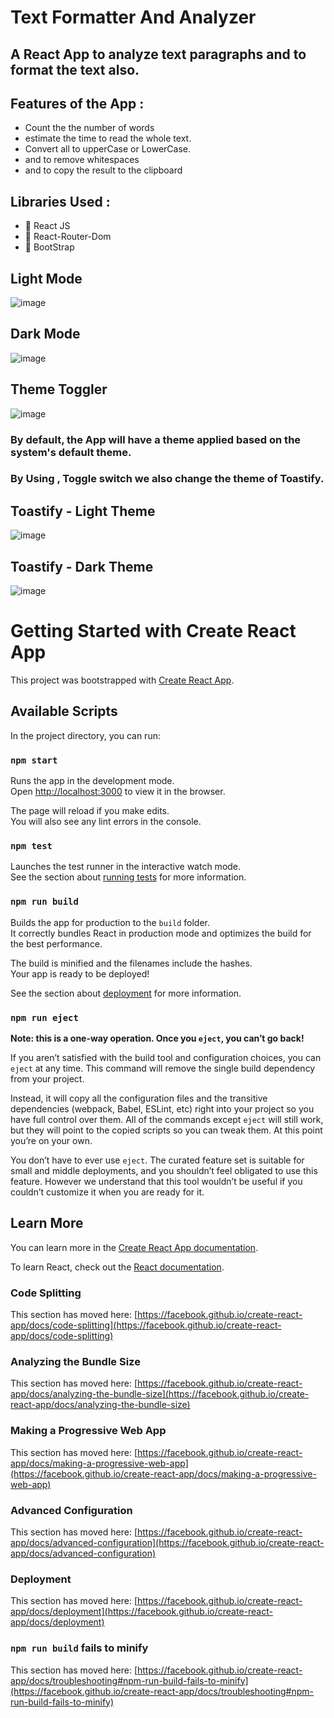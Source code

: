 # Text Formatter And Analyzer


## A React App to analyze text paragraphs and to format the text also.


## Features of the App :
 
 - Count the the number of words 
 - estimate the time to read the whole text.
 - Convert all to upperCase or LowerCase.
 - and to remove whitespaces
 - and to copy the result to the clipboard
 
 
 ## Libraries Used :
 
 - :red_circle: React JS
 - :red_circle: React-Router-Dom
 - :red_circle: BootStrap
 
 
 ## Light Mode
 
 
![image](https://user-images.githubusercontent.com/59247235/136400875-09bf76ad-b5b4-43b3-8204-e7941f5d5daf.png)



## Dark Mode


![image](https://user-images.githubusercontent.com/59247235/136400999-787084d0-0f36-4642-bd88-da13486f74bf.png)


## Theme Toggler

![image](https://user-images.githubusercontent.com/59247235/136401102-8d4017f7-dc3a-44b0-a166-b18ef8cea1e5.png)

### By default, the App will have a theme applied based on the system's default theme.
### By Using , Toggle switch we also change the theme of  Toastify.


## Toastify - Light Theme

![image](https://user-images.githubusercontent.com/59247235/136402160-70a10e16-65b5-401f-9103-aa36134fb86c.png)


## Toastify - Dark Theme


![image](https://user-images.githubusercontent.com/59247235/136402397-c9205db5-f382-4a61-a6c7-aa90abbe9fac.png)






























# Getting Started with Create React App

This project was bootstrapped with [Create React App](https://github.com/facebook/create-react-app).

## Available Scripts

In the project directory, you can run:

### `npm start`

Runs the app in the development mode.\
Open [http://localhost:3000](http://localhost:3000) to view it in the browser.

The page will reload if you make edits.\
You will also see any lint errors in the console.

### `npm test`

Launches the test runner in the interactive watch mode.\
See the section about [running tests](https://facebook.github.io/create-react-app/docs/running-tests) for more information.

### `npm run build`

Builds the app for production to the `build` folder.\
It correctly bundles React in production mode and optimizes the build for the best performance.

The build is minified and the filenames include the hashes.\
Your app is ready to be deployed!

See the section about [deployment](https://facebook.github.io/create-react-app/docs/deployment) for more information.

### `npm run eject`

**Note: this is a one-way operation. Once you `eject`, you can’t go back!**

If you aren’t satisfied with the build tool and configuration choices, you can `eject` at any time. This command will remove the single build dependency from your project.

Instead, it will copy all the configuration files and the transitive dependencies (webpack, Babel, ESLint, etc) right into your project so you have full control over them. All of the commands except `eject` will still work, but they will point to the copied scripts so you can tweak them. At this point you’re on your own.

You don’t have to ever use `eject`. The curated feature set is suitable for small and middle deployments, and you shouldn’t feel obligated to use this feature. However we understand that this tool wouldn’t be useful if you couldn’t customize it when you are ready for it.

## Learn More

You can learn more in the [Create React App documentation](https://facebook.github.io/create-react-app/docs/getting-started).

To learn React, check out the [React documentation](https://reactjs.org/).

### Code Splitting

This section has moved here: [https://facebook.github.io/create-react-app/docs/code-splitting](https://facebook.github.io/create-react-app/docs/code-splitting)

### Analyzing the Bundle Size

This section has moved here: [https://facebook.github.io/create-react-app/docs/analyzing-the-bundle-size](https://facebook.github.io/create-react-app/docs/analyzing-the-bundle-size)

### Making a Progressive Web App

This section has moved here: [https://facebook.github.io/create-react-app/docs/making-a-progressive-web-app](https://facebook.github.io/create-react-app/docs/making-a-progressive-web-app)

### Advanced Configuration

This section has moved here: [https://facebook.github.io/create-react-app/docs/advanced-configuration](https://facebook.github.io/create-react-app/docs/advanced-configuration)

### Deployment

This section has moved here: [https://facebook.github.io/create-react-app/docs/deployment](https://facebook.github.io/create-react-app/docs/deployment)

### `npm run build` fails to minify

This section has moved here: [https://facebook.github.io/create-react-app/docs/troubleshooting#npm-run-build-fails-to-minify](https://facebook.github.io/create-react-app/docs/troubleshooting#npm-run-build-fails-to-minify)
